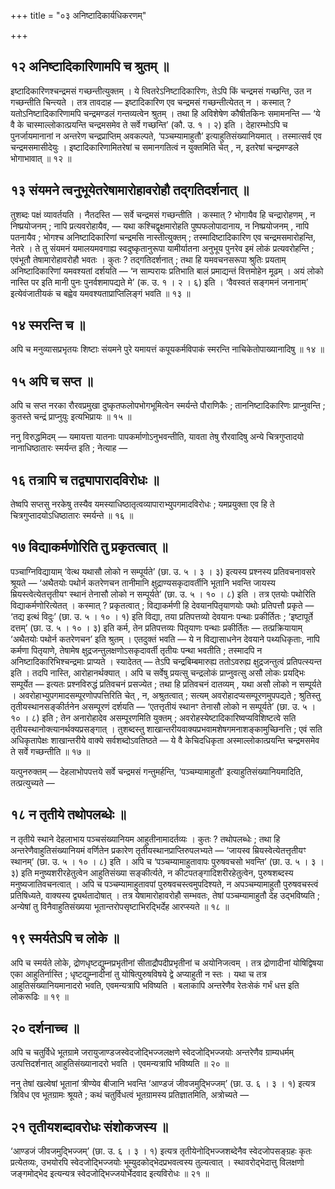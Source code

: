 +++
title = "०३ अनिष्टादिकार्यधिकरणम्"

+++

## १२ अनिष्टादिकारिणामपि च श्रुतम् ॥

इष्टादिकारिणश्चन्द्रमसं गच्छन्तीत्युक्तम् । ये त्वितरेऽनिष्टादिकारिणः, तेऽपि किं चन्द्रमसं गच्छन्ति, उत न गच्छन्तीति चिन्त्यते । तत्र तावदाह — इष्टादिकारिण एव चन्द्रमसं गच्छन्तीत्येतत् न । कस्मात् ? यतोऽनिष्टादिकारिणामपि चन्द्रमण्डलं गन्तव्यत्वेन श्रुतम् । तथा हि अविशेषेण कौषीतकिनः समामनन्ति — ‘ये वै के चास्माल्लोकात्प्रयन्ति चन्द्रमसमेव ते सर्वे गच्छन्ति’ (कौ. उ. १ । २) इति । देहारम्भोऽपि च पुनर्जायमानानां न अन्तरेण चन्द्रप्राप्तिम् अवकल्पते, ‘पञ्चम्यामाहुतौ’ इत्याहुतिसंख्यानियमात् । तस्मात्सर्व एव चन्द्रमसमासीदेयुः । इष्टादिकारिणामितरेषां च समानगतित्वं न युक्तमिति चेत् , न, इतरेषां चन्द्रमण्डले भोगाभावात् ॥ १२ ॥

## १३ संयमने त्वनुभूयेतरेषामारोहावरोहौ तद्गतिदर्शनात् ॥

तुशब्दः पक्षं व्यावर्तयति । नैतदस्ति — सर्वे चन्द्रमसं गच्छन्तीति । कस्मात् ? भोगायैव हि चन्द्रारोहणम् , न निष्प्रयोजनम् ; नापि प्रत्यवरोहायैव, — यथा कश्चिद्वृक्षमारोहति पुष्पफलोपादानाय, न निष्प्रयोजनम् , नापि पतनायैव ; भोगश्च अनिष्टादिकारिणां चन्द्रमसि नास्तीत्युक्तम् ; तस्मादिष्टादिकारिण एव चन्द्रमसमारोहन्ति, नेतरे । ते तु संयमनं यमालयमवगाह्य स्वदुष्कृतानुरूपा यामीर्यातना अनुभूय पुनरेव इमं लोकं प्रत्यवरोहन्ति ; एवंभूतौ तेषामारोहावरोहौ भवतः । कुतः ? तद्गतिदर्शनात् ; तथा हि यमवचनसरूपा श्रुतिः प्रयताम् अनिष्टादिकारिणां यमवश्यतां दर्शयति — ‘न साम्परायः प्रतिभाति बालं प्रमाद्यन्तं वित्तमोहेन मूढम् । अयं लोको नास्ति पर इति मानी पुनः पुनर्वशमापद्यते मे’ (क. उ. १ । २ । ६) इति । ‘वैवस्वतं सङ्गमनं जनानाम्’ इत्येवंजातीयकं च बह्वेव यमवश्यताप्राप्तिलिङ्गं भवति ॥ १३ ॥

## १४ स्मरन्ति च ॥

अपि च मनुव्यासप्रभृतयः शिष्टाः संयमने पुरे यमायत्तं कपूयकर्मविपाकं स्मरन्ति नाचिकेतोपाख्यानादिषु ॥ १४ ॥

## १५ अपि च सप्त ॥

अपि च सप्त नरका रौरवप्रमुखा दुष्कृतफलोपभोगभूमित्वेन स्मर्यन्ते पौराणिकैः ; ताननिष्टादिकारिणः प्राप्नुवन्ति ; कुतस्ते चन्द्रं प्राप्नुयुः इत्यभिप्रायः ॥ १५ ॥

ननु विरुद्धमिदम् — यमायत्ता यातनाः पापकर्माणोऽनुभवन्तीति, यावता तेषु रौरवादिषु अन्ये चित्रगुप्तादयो नानाधिष्ठातारः स्मर्यन्त इति ; नेत्याह —

## १६ तत्रापि च तद्व्यापारादविरोधः ॥

तेष्वपि सप्तसु नरकेषु तस्यैव यमस्याधिष्ठातृत्वव्यापाराभ्युपगमादविरोधः ; यमप्रयुक्ता एव हि ते चित्रगुप्तादयोऽधिष्ठातारः स्मर्यन्ते ॥ १६ ॥

## १७ विद्याकर्मणोरिति तु प्रकृतत्वात् ॥

पञ्चाग्निविद्यायाम् ‘वेत्थ यथासौ लोको न सम्पूर्यते’ (छा. उ. ५ । ३ । ३) इत्यस्य प्रश्नस्य प्रतिवचनावसरे श्रूयते — ‘अथैतयोः पथोर्न कतरेणचन तानीमानि क्षुद्राण्यसकृदावर्तीनि भूतानि भवन्ति जायस्य म्रियस्त्वेत्येतत्तृतीयꣳ स्थानं तेनासौ लोको न सम्पूर्यते’ (छा. उ. ५ । १० । ८) इति । तत्र एतयोः पथोरिति विद्याकर्मणोरित्येतत् । कस्मात् ? प्रकृतत्वात् ; विद्याकर्मणी हि देवयानपितृयाणयोः पथोः प्रतिपत्तौ प्रकृते — ‘तद्य इत्थं विदुः’ (छा. उ. ५ । १० । १) इति विद्या, तया प्रतिपत्तव्यो देवयानः पन्थाः प्रकीर्तितः ; ‘इष्टापूर्ते दत्तम्’ (छा. उ. ५ । १० । ३) इति कर्म, तेन प्रतिपत्तव्यः पितृयाणः पन्थाः प्रकीर्तितः — तत्प्रक्रियायाम् ‘अथैतयोः पथोर्न कतरेणचन’ इति श्रुतम् । एतदुक्तं भवति — ये न विद्यासाधनेन देवयाने पथ्यधिकृताः, नापि कर्मणा पितृयाणे, तेषामेष क्षुद्रजन्तुलक्षणोऽसकृदावर्ती तृतीयः पन्था भवतीति ; तस्मादपि न अनिष्टादिकारिभिश्चन्द्रमाः प्राप्यते । स्यादेतत् — तेऽपि चन्द्रबिम्बमारुह्य ततोऽवरुह्य क्षुद्रजन्तुत्वं प्रतिपत्स्यन्त इति । तदपि नास्ति, आरोहानर्थक्यात् । अपि च सर्वेषु प्रयत्सु चन्द्रलोकं प्राप्नुवत्सु असौ लोकः प्रयद्भिः सम्पूर्येत — इत्यतः प्रश्नविरुद्धं प्रतिवचनं प्रसज्येत ; तथा हि प्रतिवचनं दातव्यम् , यथा असौ लोको न सम्पूर्यते । अवरोहाभ्युपगमादसम्पूरणोपपत्तिरिति चेत् , न, अश्रुतत्वात् ; सत्यम् अवरोहादप्यसम्पूरणमुपपद्यते ; श्रुतिस्तु तृतीयस्थानसङ्कीर्तनेन असम्पूरणं दर्शयति — ‘एतत्तृतीयं स्थानꣳ तेनासौ लोको न सम्पूर्यते’ (छा. उ. ५ । १० । ८) इति ; तेन अनारोहादेव असम्पूरणमिति युक्तम् ; अवरोहस्येष्टादिकारिष्वप्यविशिष्टत्वे सति तृतीयस्थानोक्त्यानर्थक्यप्रसङ्गात् । तुशब्दस्तु शाखान्तरीयवाक्यप्रभवामशेषगमनाशङ्कामुच्छिनत्ति ; एवं सति अधिकृतापेक्षः शाखान्तरीये वाक्ये सर्वशब्दोऽवतिष्ठते — ये वै केचिदधिकृता अस्माल्लोकात्प्रयन्ति चन्द्रमसमेव ते सर्वे गच्छन्तीति ॥ १७ ॥

यत्पुनरुक्तम् — देहलाभोपपत्तये सर्वे चन्द्रमसं गन्तुमर्हन्ति, ‘पञ्चम्यामाहुतौ’ इत्याहुतिसंख्यानियमादिति, तत्प्रत्युच्यते —

## १८ न तृतीये तथोपलब्धेः ॥

न तृतीये स्थाने देहलाभाय पञ्चसंख्यानियम आहुतीनामादर्तव्यः । कुतः ? तथोपलब्धेः ; तथा हि अन्तरेणैवाहुतिसंख्यानियमं वर्णितेन प्रकारेण तृतीयस्थानप्राप्तिरुपलभ्यते — ‘जायस्व म्रियस्वेत्येतत्तृतीयꣳ स्थानम्’ (छा. उ. ५ । १० । ८) इति । अपि च ‘पञ्चम्यामाहुतावापः पुरुषवचसो भवन्ति’ (छा. उ. ५ । ३ । ३) इति मनुष्यशरीरहेतुत्वेन आहुतिसंख्या सङ्कीर्त्यते, न कीटपतङ्गादिशरीरहेतुत्वेन, पुरुषशब्दस्य मनुष्यजातिवचनत्वात् । अपि च पञ्चम्यामाहुतावपां पुरुषवचस्त्वमुपदिश्यते, न अपञ्चम्यामाहुतौ पुरुषवचस्त्वं प्रतिषिध्यते, वाक्यस्य द्व्यर्थतादोषात् । तत्र येषामारोहावरोहौ सम्भवतः, तेषां पञ्चम्यामाहुतौ देह उद्भविष्यति ; अन्येषां तु विनैवाहुतिसंख्यया भूतान्तरोपसृष्टाभिरद्भिर्देह आरप्स्यते ॥ १८ ॥

## १९ स्मर्यतेऽपि च लोके ॥

अपि च स्मर्यते लोके, द्रोणधृष्टद्युम्नप्रभृतीनां सीताद्रौपदीप्रभृतीनां च अयोनिजत्वम् । तत्र द्रोणादीनां योषिद्विषया एका आहुतिर्नास्ति ; धृष्टद्युम्नादीनां तु योषित्पुरुषविषये द्वे अप्याहुती न स्तः । यथा च तत्र आहुतिसंख्यानियमानादरो भवति, एवमन्यत्रापि भविष्यति । बलाकापि अन्तरेणैव रेतःसेकं गर्भं धत्त इति लोकरूढिः ॥ १९ ॥

## २० दर्शनाच्च ॥

अपि च चतुर्विधे भूतग्रामे जरायुजाण्डजस्वेदजोद्भिज्जलक्षणे स्वेदजोद्भिज्जयोः अन्तरेणैव ग्राम्यधर्मम् उत्पत्तिदर्शनात् आहुतिसंख्यानादरो भवति । एवमन्यत्रापि भविष्यति ॥ २० ॥

ननु तेषां खल्वेषां भूतानां त्रीण्येव बीजानि भवन्ति ‘आण्डजं जीवजमुद्भिज्जम्’ (छा. उ. ६ । ३ । १) इत्यत्र त्रिविध एव भूतग्रामः श्रूयते ; कथं चतुर्विधत्वं भूतग्रामस्य प्रतिज्ञातमिति, अत्रोच्यते —

## २१ तृतीयशब्दावरोधः संशोकजस्य ॥

‘आण्डजं जीवजमुद्भिज्जम्’ (छा. उ. ६ । ३ । १) इत्यत्र तृतीयेनोद्भिज्जशब्देनैव स्वेदजोपसङ्ग्रहः कृतः प्रत्येतव्यः, उभयोरपि स्वेदजोद्भिज्जयोः भूम्युदकोद्भेदप्रभवत्वस्य तुल्यत्वात् । स्थावरोद्भेदात्तु विलक्षणो जङ्गमोद्भेद इत्यन्यत्र स्वेदजोद्भिज्जयोर्भेदवाद इत्यविरोधः ॥ २१ ॥
